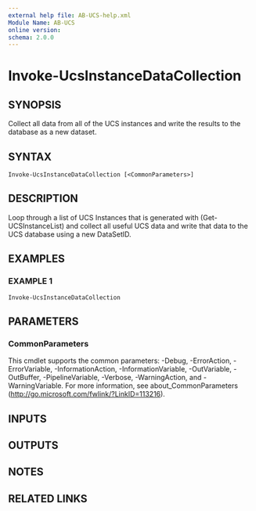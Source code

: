 ```yaml
---
external help file: AB-UCS-help.xml
Module Name: AB-UCS
online version:
schema: 2.0.0
---
```


# Invoke-UcsInstanceDataCollection

## SYNOPSIS
Collect all data from all of the UCS instances and write the results to the database as a new dataset.

## SYNTAX

```
Invoke-UcsInstanceDataCollection [<CommonParameters>]
```

## DESCRIPTION
Loop through a list of UCS Instances that is generated with (Get-UCSInstanceList) and collect all useful UCS data
and write that data to the UCS database using a new DataSetID.

## EXAMPLES

### EXAMPLE 1
```
Invoke-UcsInstanceDataCollection
```

## PARAMETERS

### CommonParameters
This cmdlet supports the common parameters: -Debug, -ErrorAction, -ErrorVariable, -InformationAction, -InformationVariable, -OutVariable, -OutBuffer, -PipelineVariable, -Verbose, -WarningAction, and -WarningVariable.
For more information, see about_CommonParameters (http://go.microsoft.com/fwlink/?LinkID=113216).

## INPUTS

## OUTPUTS

## NOTES

## RELATED LINKS

